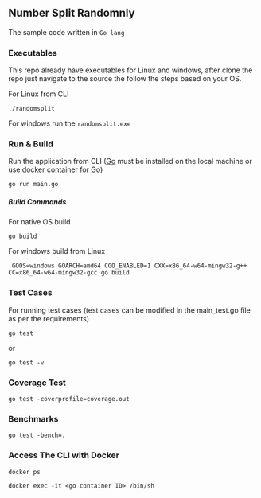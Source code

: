 ## Number Split Randomnly

The sample code written in `Go lang` 

### Executables

This repo already have executables for Linux and windows, after clone the repo just navigate to the source the follow the steps based on your OS.

For Linux from CLI

`./randomsplit`

For windows run the `randomsplit.exe`

### Run & Build

Run the application from CLI ([Go](https://go.dev/doc/install) must be installed on the local machine or use [docker container for Go](https://github.com/Jobinjose01/Go-MongoDB-Docker))

`go run main.go`

##### Build Commands

For native OS build

`go build`

For windows build from Linux 
```
 GOOS=windows GOARCH=amd64 CGO_ENABLED=1 CXX=x86_64-w64-mingw32-g++ CC=x86_64-w64-mingw32-gcc go build
```

### Test Cases

For running test cases (test cases can be modified in the main_test.go file as per the requirements)

`go test`

or 

`go test -v`

### Coverage Test

`go test -coverprofile=coverage.out`

### Benchmarks

`go test -bench=.`

### Access The CLI with Docker

`docker ps`

`docker exec -it <go container ID> /bin/sh` 